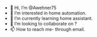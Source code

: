 - 👋 Hi, I’m @Awehner75
- 👀 I’m interested in home automation.
- 🌱 I’m currently learning home assistant.
- 💞️ I’m looking to collaborate on ?
- 📫 How to reach me- through email.

<!---
Awehner75/Awehner75 is a ✨ special ✨ repository because its `README.md` (this file) appears on your GitHub profile.
You can click the Preview link to take a look at your changes.
--->
